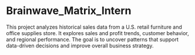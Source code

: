 # Brainwave_Matrix_Intern
This project analyzes historical sales data from a U.S. retail furniture and office supplies store. It explores sales and profit trends, customer behavior, and regional performance. The goal is to uncover patterns that support data-driven decisions and improve overall business strategy.
